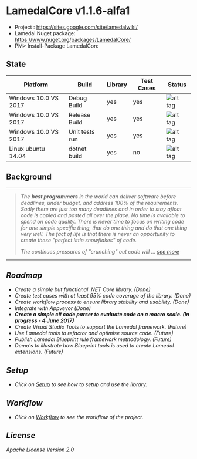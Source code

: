 # LamedalCore v1.1.6-alfa1
* Project : https://sites.google.com/site/lamedalwiki/
* Lamedal Nuget package: https://www.nuget.org/packages/LamedalCore/
* PM> Install-Package LamedalCore

## State
Platform | Build | Library | Test Cases | Status
---------|-------|---------|------------|---------
Windows 10.0 VS 2017 | Debug Build    | yes | yes | ![alt tag](https://ci.appveyor.com/api/projects/status/s8ox68g39xc9tfne?svg=true) 
Windows 10.0 VS 2017 | Release Build  | yes | yes | ![alt tag](https://ci.appveyor.com/api/projects/status/9t93y3013de1ktwg?svg=true)
Windows 10.0 VS 2017 | Unit tests run | yes | yes | ![alt tag](https://ci.appveyor.com/api/projects/status/r64leqcijlqfj24h?svg=true)
Linux ubuntu 14.04   | dotnet build   | yes | no  | ![alt tag](https://travis-ci.org/perezLamed/LamedalCore.svg?branch=master)

## Background
-------------------------------------------------------------------------------------
> <i> The **best programmers** in the world can deliver software before deadlines, under budget, 
> and address 100% of the requirements. Sadly there are just too many deadlines and in order 
> to stay afloat code is copied and pasted all over the place. No time is available to spend 
> on code quality. There is never time to focus on writing code for one simple specific thing, 
> that do one thing and do that one thing very well. The fact of life is that there is never 
> an opportunity to create these "perfect little snowflakes" of code. 
>
> The continues pressures of "crunching" out code will ... [see more](https://sites.google.com/site/lamedalwiki/)
--------------------------------------------------------------------------------------------

## Roadmap
* *Create a simple but functional .NET Core library. (Done)*
* *Create test cases with at least 95% code coverage of the library. (Done)* 
* *Create workflow process to ensure library stability and usability. (Done)*
* *Integrate with Appveyor (Done)*
* **Create a simple c# code parser to evaluate code on a macro scale. (In progress - 4 June 2017)**
* Create Visual Studio Tools to support the Lamedal framework. (Future)
* Use Lamedal tools to refactor and optimise source code. (Future)
* Publish Lamedal Blueprint rule framework methodology. (Future)
* Demo's to illustrate how Blueprint tools is used to create Lamedal extensions. (Future)

## Setup
* Click on [Setup](docs/Setup.md) to see how to setup and use the library.

## Workflow
* Click on [Workflow](docs/Workflow.md) to see the workflow of the project.

## License
Apache License Version 2.0
